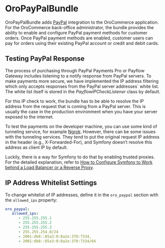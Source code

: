<a id="bundle-docs-commerce-paypal-bundle"></a>

# OroPayPalBundle

OroPayPalBundle adds <a href="https://www.paypal.com/" target="_blank">PayPal</a> integration to the OroCommerce application. For the OroCommerce back-office administrator, the bundle provides the ability to enable and configure PayPal payment methods for customer orders. Once PayPal payment methods are enabled, customer users can pay for orders using their existing PayPal account or credit and debit cards.

## Testing PayPal Response

The process of purchasing through PayPal Payments Pro or Payflow Gateway includes listening to a notify response from PayPal servers. To make payments more secure, we have implemented the IP address filtering which only accepts responses from the PayPal server addresses\` white list. The white list itself is stored in the *PayflowIPCheckListener* class by default.

For this IP check to work, the bundle has to be able to resolve the IP address from the request that is coming from a PayPal server. This is usually the case in the production environment when you have your server exposed to the internet.

To test the payments on the developer machine, you can use some kind of tunneling service, for example <a href="https://ngrok.com" target="_blank">Ngrok</a>. However, there can be some issues with the tunneling services. They tend to put the original request IP address in the header (e.g., X-Forwarded-For), and Symfony doesn’t resolve this address as client IP by default.

Luckily, there is a way for Symfony to do that by enabling trusted proxies. For the detailed explanation, refer to <a href="https://symfony.com/doc/4.4/deployment/proxies.html" target="_blank">How to Configure Symfony to Work behind a Load Balancer or a Reverse Proxy</a>.

## IP Address Whitelist Settings

To change whitelist of IP addresses, define it in the `oro_paypal` section with the `allowed_ips` property:

```yaml
oro_paypal:
   allowed_ips:
      - 255.255.255.1
      - 255.255.255.2
      - 255.255.255.3
      - 255.255.254.0/24
      - 2001:db8::85a3:0:8a2e:370:7334,
      - 2001:db8::85a3:0:8a2e:370:7334/64
```

<!-- Frontend -->
